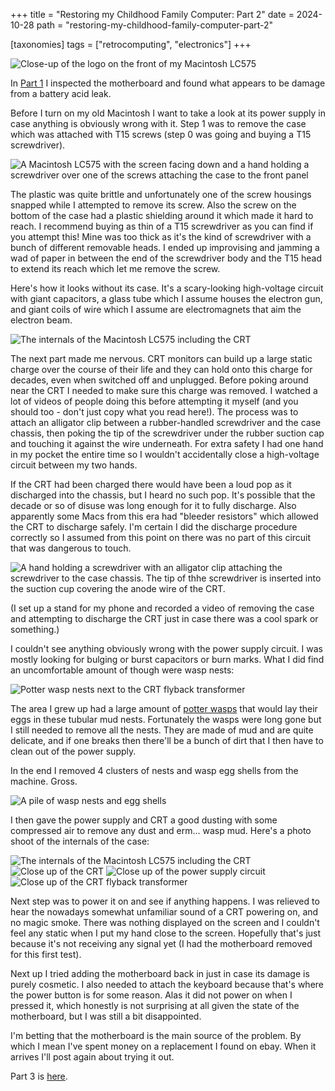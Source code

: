 +++
title = "Restoring my Childhood Family Computer: Part 2"
date = 2024-10-28
path = "restoring-my-childhood-family-computer-part-2"

[taxonomies]
tags = ["retrocomputing", "electronics"]
+++

![Close-up of the logo on the front of my Macintosh LC575](banner.jpg)

In [Part 1](@/blog/restoring-my-childhood-family-computer-part-1/index.md) I
inspected the motherboard and found what appears to be damage from a battery
acid leak.

Before I turn on my old Macintosh I want to take a look at its power supply in
case anything is obviously wrong with it. Step 1 was to remove the case which
was attached with T15 screws (step 0 was going and buying a T15 screwdriver).

![A Macintosh LC575 with the screen facing down and a hand holding a screwdriver over one of the screws attaching the case to the front panel](unscrew.jpg)

The plastic was quite brittle and unfortunately one of the screw housings
snapped while I attempted to remove its screw. Also the screw on the bottom of
the case had a plastic shielding around it which made it hard to reach. I
recommend buying as thin of a T15 screwdriver as you can find if you attempt
this! Mine was too thick as it's the kind of screwdriver with a bunch of
different removable heads. I ended up improvising and jamming a wad of paper in
between the end of the screwdriver body and the T15 head to extend its reach
which let me remove the screw.

Here's how it looks without its case. It's a scary-looking high-voltage circuit
with giant capacitors, a glass tube which I assume houses the electron gun, and
giant coils of wire which I assume are electromagnets that aim the electron
beam.

![The internals of the Macintosh LC575 including the CRT](crt1.jpg)

The next part made me nervous. CRT monitors can build up a large static charge
over the course of their life and they can hold onto this charge for decades,
even when switched off and unplugged. Before poking around near the CRT I
needed to make sure this charge was removed. I watched a lot of videos of
people doing this before attempting it myself (and you should too - don't just
copy what you read here!). The process was to attach an alligator clip between
a rubber-handled screwdriver and the case chassis, then poking the tip of the
screwdriver under the rubber suction cap and touching it against the wire
underneath. For extra safety I had one hand in my pocket the entire time so I
wouldn't accidentally close a high-voltage circuit between my two hands.

If the CRT had been charged there would have been a loud pop as it discharged
into the chassis, but I heard no such pop. It's possible that the decade or so
of disuse was long enough for it to fully discharge. Also apparently some Macs
from this era had "bleeder resistors" which allowed the CRT to discharge
safely. I'm certain I did the discharge procedure correctly so I assumed from
this point on there was no part of this circuit that was dangerous to touch.

![A hand holding a screwdriver with an alligator clip attaching the screwdriver to the case chassis. The tip of thhe screwdriver is inserted into the suction cup covering the anode wire of the CRT.](discharge.jpg)

(I set up a stand for my phone and recorded a video of removing the case and
attempting to discharge the CRT just in case there was a cool spark or
something.)

I couldn't see anything obviously wrong with the power supply circuit. I was
mostly looking for bulging or burst capacitors or burn marks. What I did find
an uncomfortable amount of though were wasp nests:

![Potter wasp nests next to the CRT flyback transformer](wasps.jpg)

The area I grew up had a large amount of [potter
wasps](https://en.wikipedia.org/wiki/Potter_wasp) that would lay their eggs in
these tubular mud nests. Fortunately the wasps were long gone but I still
needed to remove all the nests. They are made of mud and are quite delicate,
and if one breaks then there'll be a bunch of dirt that I then have to clean
out of the power supply.

In the end I removed 4 clusters of nests and wasp egg shells from the machine. Gross.

![A pile of wasp nests and egg shells](wasp-nests.jpg)

I then gave the power supply and CRT a good dusting with some compressed air to
remove any dust and erm... wasp mud. Here's a photo shoot of the internals of
the case:

![The internals of the Macintosh LC575 including the CRT](crt2.jpg)
![Close up of the CRT](crt3.jpg)
![Close up of the power supply circuit](power-supply.jpg)
![Close up of the CRT flyback transformer](flyback.jpg)

Next step was to power it on and see if anything happens. I was
relieved to hear the nowadays somewhat unfamiliar sound of a CRT powering on, and no
magic smoke. There was nothing displayed on the screen and I couldn't feel any
static when I put my hand close to the screen. Hopefully that's just because
it's not receiving any signal yet (I had the motherboard removed for this first
test).

Next up I tried adding the motherboard back in just in case its damage is
purely cosmetic. I also needed to attach the keyboard because that's where the
power button is for some reason. Alas it did not power on when I pressed it,
which honestly is not surprising at all given the state of the motherboard, but
I was still a bit disappointed.

I'm betting that the motherboard is the main source of the problem. By which I
mean I've spent money on a replacement I found on ebay. When it arrives I'll
post again about trying it out.

Part 3 is [here](@/blog/restoring-my-childhood-family-computer-part-3/index.md).
